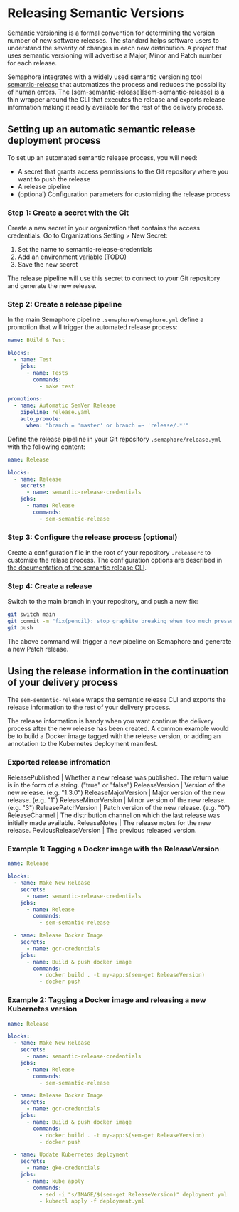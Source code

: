 # Releasing Semantic Versions

[Semantic versioning](https://semver.org/) is a formal convention for determining the version number of 
new software releases. The standard helps software users to understand the severity of changes in each 
new distribution. A project that uses semantic versioning will advertise a Major, Minor and Patch number
for each release.

Semaphore integrates with a widely used semantic versioning tool [semantic-release](https://github.com/semantic-release/semantic-release) 
that automatizes the process and reduces the possibility of human errors. The [sem-semantic-release][sem-semantic-release]
is a thin wrapper around the CLI that executes the release and exports release information making it
readily available for the rest of the delivery process.

## Setting up an automatic semantic release deployment process

To set up an automated semantic release process, you will need:

- A secret that grants access permissions to the Git repository where you want to push the release
- A release pipeline
- (optional) Configuration parameters for customizing the release process

### Step 1: Create a secret with the Git

Create a new secret in your organization that contains the access credentials.
Go to Organizations Setting > New Secret:

1. Set the name to semantic-release-credentials
2. Add an environment variable (TODO)
3. Save the new secret

The release pipeline will use this secret to connect to your Git repository and 
generate the new release.

### Step 2: Create a release pipeline

In the main Semaphore pipeline `.semaphore/semaphore.yml` define a promotion that
will trigger the automated release process:

``` yaml
name: BUild & Test

blocks:
  - name: Test
    jobs:
      - name: Tests
        commands:
          - make test

promotions:
  - name: Automatic SemVer Release
    pipeline: release.yaml
    auto_promote:
      when: "branch = 'master' or branch =~ 'release/.*'"
```

Define the release pipeline in your Git repository `.semaphore/release.yml` with the
following content:

``` yaml
name: Release

blocks:
  - name: Release
    secrets:
      - name: semantic-release-credentials
    jobs:
      - name: Release
        commands:
          - sem-semantic-release
```

### Step 3: Configure the release process (optional)

Create a configuration file in the root of your repository `.releaserc` to
customize the relase process. The configuration options are described in
[the documentation of the semantic release CLI](https://github.com/semantic-release/semantic-release/blob/master/docs/usage/configuration.md#options).

### Step 4: Create a release

Switch to the main branch in your repository, and push a new fix:

``` bash
git switch main
git commit -m "fix(pencil): stop graphite breaking when too much pressure applied"
git push
```

The above command will trigger a new pipeline on Semaphore and generate a new
Patch release.

## Using the release information in the continuation of your delivery process

The `sem-semantic-release` wraps the semantic release CLI and exports the release
information to the rest of your delivery process.

The release information is handy when you want continue the delivery process
after the new release has been created. A common example would be to build
a Docker image tagged with the release version, or adding an annotation to the
Kubernetes deployment manifest.

### Exported release infromation

ReleasePublished 	  | Whether a new release was published. The return value is in the form of a string. ("true" or "false")
ReleaseVersion        | Version of the new release. (e.g. "1.3.0")
ReleaseMajorVersion   | Major version of the new release. (e.g. "1")
ReleaseMinorVersion   | Minor version of the new release. (e.g. "3")
ReleasePatchVersion   | Patch version of the new release. (e.g. "0")
ReleaseChannel 	      | The distribution channel on which the last release was initially made available.
ReleaseNotes 	      | The release notes for the new release.
PeviousReleaseVersion | The previous released version.

### Example 1: Tagging a Docker image with the ReleaseVersion

``` yaml
name: Release

blocks:
  - name: Make New Release
    secrets:
      - name: semantic-release-credentials
    jobs:
      - name: Release
        commands:
          - sem-semantic-release

  - name: Release Docker Image
    secrets:
      - name: gcr-credentials
    jobs:
      - name: Build & push docker image
        commands:
          - docker build . -t my-app:$(sem-get ReleaseVersion)
          - docker push
```

### Example 2: Tagging a Docker image and releasing a new Kubernetes version

``` yaml
name: Release

blocks:
  - name: Make New Release
    secrets:
      - name: semantic-release-credentials
    jobs:
      - name: Release
        commands:
          - sem-semantic-release

  - name: Release Docker Image
    secrets:
      - name: gcr-credentials
    jobs:
      - name: Build & push docker image
        commands:
          - docker build . -t my-app:$(sem-get ReleaseVersion)
          - docker push

  - name: Update Kubernetes deployment
    secrets:
      - name: gke-credentials
    jobs:
      - name: kube apply
        commands:
          - sed -i "s/IMAGE/$(sem-get ReleaseVersion)" deployment.yml
          - kubectl apply -f deployment.yml
```
